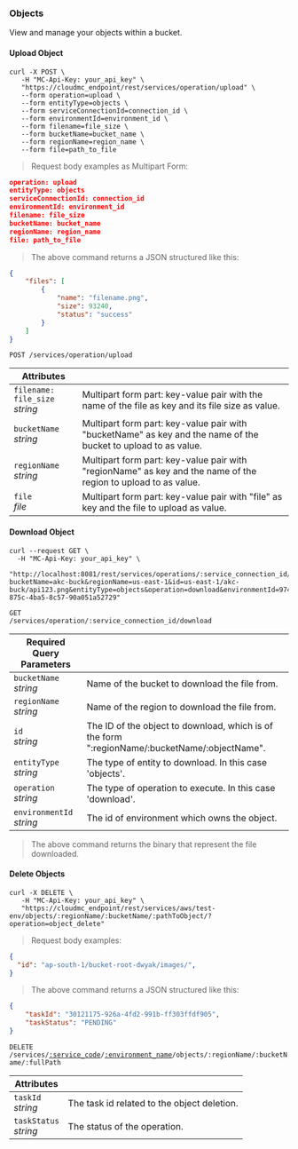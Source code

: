 ### Objects

View and manage your objects within a bucket.

<!-------------------- UPLOAD AN OBJECT -------------------->

#### Upload Object

```shell
curl -X POST \
   -H "MC-Api-Key: your_api_key" \
   "https://cloudmc_endpoint/rest/services/operation/upload" \
   --form operation=upload \
   --form entityType=objects \
   --form serviceConnectionId=connection_id \
   --form environmentId=environment_id \
   --form filename=file_size \
   --form bucketName=bucket_name \
   --form regionName=region_name \
   --form file=path_to_file
```

> Request body examples as Multipart Form:

```json
operation: upload
entityType: objects
serviceConnectionId: connection_id
environmentId: environment_id
filename: file_size
bucketName: bucket_name
regionName: region_name
file: path_to_file
```

> The above command returns a JSON structured like this:

```json
{
	"files": [
		{
			"name": "filename.png",
			"size": 93240,
			"status": "success"
		}
	]
}
```

<code>POST /services/operation/upload</code>

Attributes | &nbsp;
---------- | -----
`filename: file_size`<br/>*string* | Multipart form part: key-value pair with the name of the file as key and its file size as value.
`bucketName`<br/>*string* | Multipart form part: key-value pair with "bucketName" as key and the name of the bucket to upload to as value.
`regionName`<br/>*string* | Multipart form part: key-value pair with "regionName" as key and the name of the region to upload to as value.
`file`<br/>*file* | Multipart form part: key-value pair with "file" as key and the file to upload as value.


<!-------------------- DOWNLOAD AN OBJECT -------------------->

#### Download Object

```shell
curl --request GET \
  -H "MC-Api-Key: your_api_key" \
  "http://localhost:8081/rest/services/operations/:service_connection_id/download?bucketName=akc-buck&regionName=us-east-1&id=us-east-1/akc-buck/api123.png&entityType=objects&operation=download&environmentId=97430433-875c-4ba5-8c57-90a051a52729"
```

<code>GET /services/operation/:service_connection_id/download</code>

Required Query Parameters | &nbsp;
---- | -----------
`bucketName`<br/>*string* | Name of the bucket to download the file from.
`regionName`<br/>*string* | Name of the region to download the file from.
`id`<br/>*string* | The ID of the object to download, which is of the form ":regionName/:bucketName/:objectName".
`entityType`<br/>*string* | The type of entity to download. In this case 'objects'.
`operation`<br/>*string* | The type of operation to execute. In this case 'download'.
`environmentId`<br/>*string* | The id of environment which owns the object.

> The above command returns the binary that represent the file downloaded.


<!-------------------- DELETE AN OBJECT -------------------->

#### Delete Objects

```shell
curl -X DELETE \
   -H "MC-Api-Key: your_api_key" \
   "https://cloudmc_endpoint/rest/services/aws/test-env/objects/:regionName/:bucketName/:pathToObject/?operation=object_delete"
```

> Request body examples:

```json
{
  "id": "ap-south-1/bucket-root-dwyak/images/",
}
```

> The above command returns a JSON structured like this:

```json
{
    "taskId": "30121175-926a-4fd2-991b-ff303ffdf905",
    "taskStatus": "PENDING"
}
```

<code>DELETE /services/<a href="#administration-service-connections">:service_code</a>/<a href="#administration-environments">:environment_name</a>/objects/:regionName/:bucketName/:fullPath</code>

| Attributes                 | &nbsp;                                        |
|----------------------------|-----------------------------------------------|
| `taskId` <br/>*string*     | The task id related to the object deletion. |
| `taskStatus` <br/>*string* | The status of the operation.                  |

